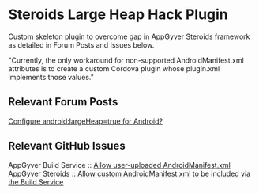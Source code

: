 # Steroids Large Heap Hack Plugin

Custom skeleton plugin to overcome gap in AppGyver Steroids framework as detailed in Forum Posts and Issues below.

"Currently, the only workaround for non-supported AndroidManifest.xml attributes is to create a custom Cordova plugin whose plugin.xml implements those values."

## Relevant Forum Posts

[Configure android:largeHeap=true for Android?](https://forums.appgyver.com/#!/steroids:configure-androidlargeheap)

## Relevant GitHub Issues

AppGyver Build Service :: [Allow user-uploaded AndroidManifest.xml](https://github.com/AppGyver/build-service/issues/2)
AppGyver Steroids :: [Allow custom AndroidManifest.xml to be included via the Build Service](https://github.com/AppGyver/steroids/issues/936)

